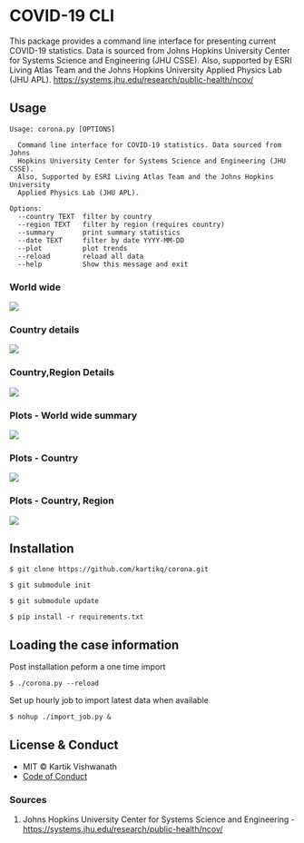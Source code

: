 # COVID-19 CLI

This package provides a command line interface for presenting current COVID-19 statistics. 
Data is sourced from Johns Hopkins University Center for Systems Science and Engineering (JHU CSSE). 
Also, supported by ESRI Living Atlas Team and the Johns Hopkins University Applied Physics Lab (JHU APL).
https://systems.jhu.edu/research/public-health/ncov/
## Usage
```
Usage: corona.py [OPTIONS]

  Command line interface for COVID-19 statistics. Data sourced from Johns
  Hopkins University Center for Systems Science and Engineering (JHU CSSE).
  Also, Supported by ESRI Living Atlas Team and the Johns Hopkins University
  Applied Physics Lab (JHU APL).

Options:
  --country TEXT  filter by country
  --region TEXT   filter by region (requires country)
  --summary       print summary statistics
  --date TEXT     filter by date YYYY-MM-DD
  --plot          plot trends
  --reload        reload all data
  --help          Show this message and exit
```

### World wide
[![](./.github/default_comp2.gif)](./../../)

### Country details
[![](./.github/country_breakdown_comp2.gif)](./../../)

### Country,Region Details
[![](./.github/region_summary_comp2.gif)](./../../)

### Plots - World wide summary 
[![](./.github/all_plot_comp2.gif)](./../../)

### Plots - Country
[![](./.github/country_plot_comp2.gif)](./../../)

### Plots - Country, Region
[![](./.github/region_plot_comp2.gif)](./../../)

## Installation

```
$ git clone https://github.com/kartikq/corona.git 

$ git submodule init

$ git submodule update

$ pip install -r requirements.txt

```

## Loading the case information

Post installation peform a one time import
```
$ ./corona.py --reload
```

Set up hourly job to import latest data when available
```
$ nohup ./import_job.py &
```

## License & Conduct
* MIT © Kartik Vishwanath
* [Code of Conduct](code-of-conduct.md)

### Sources
1. Johns Hopkins University Center for Systems Science and Engineering - https://systems.jhu.edu/research/public-health/ncov/
